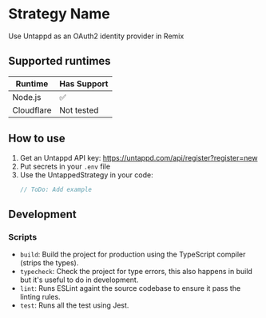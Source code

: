# Strategy Name

Use Untappd as an OAuth2 identity provider in Remix

## Supported runtimes

| Runtime    | Has Support |
| ---------- | ----------- |
| Node.js    | ✅          |
| Cloudflare | Not tested  |


## How to use

1. Get an Untappd API key: https://untappd.com/api/register?register=new
2. Put secrets in your `.env` file
3. Use the UntappedStrategy in your code: 
   ```typescript
   // ToDo: Add example
   ```

## Development

### Scripts

- `build`: Build the project for production using the TypeScript compiler (strips the types).
- `typecheck`: Check the project for type errors, this also happens in build but it's useful to do in development.
- `lint`: Runs ESLint againt the source codebase to ensure it pass the linting rules.
- `test`: Runs all the test using Jest.
